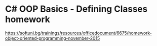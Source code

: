 # C# OOP Basics - Defining Classes homework

https://softuni.bg/trainings/resources/officedocument/6675/homework-object-oriented-programming-november-2015
